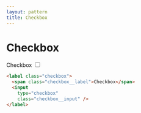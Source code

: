 ```yaml
---
layout: pattern
title: Checkbox
---
```


<h1>Checkbox</h1>

<div class="components-preview">

<label class="checkbox">
  <span class="checkbox__label">Checkbox</span>
  <input
    type="checkbox"
    class="checkbox__input" />
</label>

</div>

<div class="components-code" markdown="1">

```html
<label class="checkbox">
  <span class="checkbox__label">Checkbox</span>
  <input
    type="checkbox"
    class="checkbox__input" />
</label>
```

</div>

